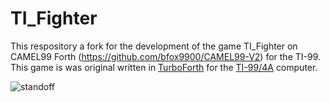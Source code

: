 # TI_Fighter

This respository a fork for the development of the game TI_Fighter on CAMEL99
Forth (https://github.com/bfox9900/CAMEL99-V2) for the TI-99.
This game is was original written in [TurboForth](http://turboforth.net) for the
[TI-99/4A](https://en.wikipedia.org/wiki/Texas_Instruments_TI-99/4A) computer.

![standoff](images/2019_04_06/standoff.jpg)
